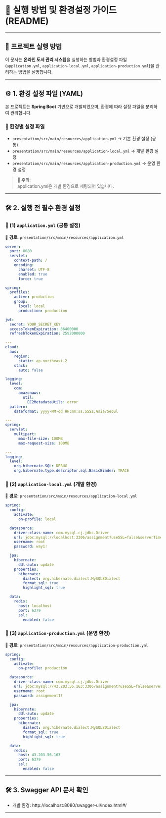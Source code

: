 # 📝 실행 방법 및 환경설정 가이드 (README)

---

## 📌 프로젝트 실행 방법

이 문서는 **온라인 도서 관리 시스템**을 실행하는 방법과 환경설정 파일(`application.yml`, `application-local.yml`, `application-production.yml`)을 관리하는 방법을 설명합니다.

---

## ⚙️ 1. 환경 설정 파일 (YAML)
본 프로젝트는 **Spring Boot** 기반으로 개발되었으며, 환경에 따라 설정 파일을 분리하여 관리합니다.

### 🔹 환경별 설정 파일
- `presentation/src/main/resources/application.yml` → 기본 환경 설정 (공통)
- `presentation/src/main/resources/application-local.yml` → 개발 환경 설정
- `presentation/src/main/resources/application-production.yml` → 운영 환경 설정

> **📌 주의:**  
> application.yml은 개발 환경으로 세팅되어 있습니다.

---

## 🛠 2. 실행 전 필수 환경 설정

### 📌 (1) `application.yml` (공통 설정)
📍 **경로:** `presentation/src/main/resources/application.yml`

```yaml
server:
  port: 8080
  servlet:
    context-path: /
    encoding:
      charset: UTF-8
      enabled: true
      force: true

spring:
  profiles:
    active: production
    group:
      local: local
      production: production

jwt:
  secret: YOUR_SECRET_KEY
  accessTokenExpiration: 86400000
  refreshTokenExpiration: 2592000000

---
cloud:
  aws:
    region:
      static: ap-northeast-2
    stack:
      auto: false

logging:
  level:
    com:
      amazonaws:
        util:
          EC2MetadataUtils: error
  pattern:
    dateformat: yyyy-MM-dd HH:mm:ss.SSSz,Asia/Seoul

---
spring:
  servlet:
    multipart:
      max-file-size: 100MB
      max-request-size: 100MB

---
logging:
  level:
    org.hibernate.SQL: DEBUG
    org.hibernate.type.descriptor.sql.BasicBinder: TRACE
```

### 📌 (2) `application-local.yml` (개발 환경)
📍 **경로:** `presentation/src/main/resources/application-local.yml`

```yaml
spring:
  config:
    activate:
      on-profile: local

  datasource:
    driver-class-name: com.mysql.cj.jdbc.Driver
    url: jdbc:mysql://localhost:3306/assignment?useSSL=false&serverTimezone=Asia/Seoul&characterEncoding=UTF-8&allowPublicKeyRetrieval=true&
    username: root
    password: way1!

  jpa:
    hibernate:
      ddl-auto: update
    properties:
      hibernate:
        dialect: org.hibernate.dialect.MySQL8Dialect
        format_sql: true
        highlight_sql: true

  data:
    redis:
      host: localhost
      port: 6379
      ssl:
        enabled: false
```

### 📌 (3) `application-production.yml` (운영 환경)
📍 **경로:** `presentation/src/main/resources/application-production.yml`

```yaml
spring:
  config:
    activate:
      on-profile: production

  datasource:
    driver-class-name: com.mysql.cj.jdbc.Driver
    url: jdbc:mysql://43.203.56.163:3306/assignment?useSSL=false&serverTimezone=Asia/Seoul&characterEncoding=UTF-8&allowPublicKeyRetrieval=true&
    username: root
    password: assignment1!

  jpa:
    hibernate:
      ddl-auto: update
    properties:
      hibernate:
        dialect: org.hibernate.dialect.MySQL8Dialect
        format_sql: true
        highlight_sql: true

  data:
    redis:
      host: 43.203.56.163
      port: 6379
      ssl:
        enabled: false
```

---

## 🛠 3. Swagger API 문서 확인
- 개발 환경: http://localhost:8080/swagger-ui/index.html#/

---
